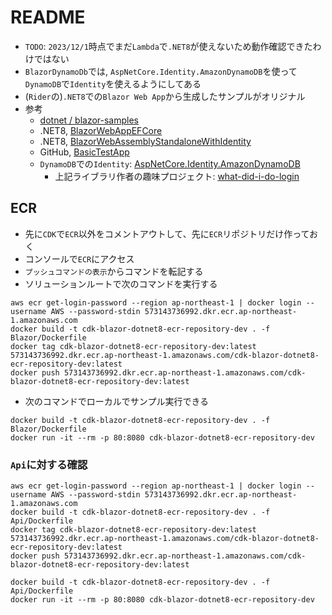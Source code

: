 # README

- `TODO`: `2023/12/1`時点でまだ`Lambda`で`.NET8`が使えないため動作確認できたわけではない
- `BlazorDynamoDb`では,
  `AspNetCore.Identity.AmazonDynamoDB`を使って`DynamoDB`で`Identity`を使えるようにしてある
- (`Rider`の)`.NET8`での`Blazor Web App`から生成したサンプルがオリジナル
- 参考
  - [dotnet / blazor-samples](https://github.com/dotnet/blazor-samples)
  - .NET8, [BlazorWebAppEFCore](https://github.com/dotnet/blazor-samples/tree/main/8.0/BlazorWebAppEFCore)
  - .NET8, [BlazorWebAssemblyStandaloneWithIdentity](https://github.com/dotnet/blazor-samples/tree/main/8.0/BlazorWebAssemblyStandaloneWithIdentity)
  - GitHub, [BasicTestApp](https://github.com/dotnet/aspnetcore/tree/main/src/Components/test/testassets/BasicTestApp)
  - `DynamoDB`での`Identity`: [AspNetCore.Identity.AmazonDynamoDB](https://github.com/ganhammar/AspNetCore.Identity.AmazonDynamoDB)
    - 上記ライブラリ作者の趣味プロジェクト: [what-did-i-do-login](https://github.com/ganhammar/what-did-i-do-login)

## ECR

- 先に`CDK`で`ECR`以外をコメントアウトして、先に`ECR`リポジトリだけ作っておく
- コンソールで`ECR`にアクセス
- `プッシュコマンドの表示`からコマンドを転記する
- ソリューションルートで次のコマンドを実行する

```shell
aws ecr get-login-password --region ap-northeast-1 | docker login --username AWS --password-stdin 573143736992.dkr.ecr.ap-northeast-1.amazonaws.com
docker build -t cdk-blazor-dotnet8-ecr-repository-dev . -f Blazor/Dockerfile
docker tag cdk-blazor-dotnet8-ecr-repository-dev:latest 573143736992.dkr.ecr.ap-northeast-1.amazonaws.com/cdk-blazor-dotnet8-ecr-repository-dev:latest
docker push 573143736992.dkr.ecr.ap-northeast-1.amazonaws.com/cdk-blazor-dotnet8-ecr-repository-dev:latest
```

- 次のコマンドでローカルでサンプル実行できる

```shell
docker build -t cdk-blazor-dotnet8-ecr-repository-dev . -f Blazor/Dockerfile
docker run -it --rm -p 80:8080 cdk-blazor-dotnet8-ecr-repository-dev
```

### `Api`に対する確認

```shell
aws ecr get-login-password --region ap-northeast-1 | docker login --username AWS --password-stdin 573143736992.dkr.ecr.ap-northeast-1.amazonaws.com
docker build -t cdk-blazor-dotnet8-ecr-repository-dev . -f Api/Dockerfile
docker tag cdk-blazor-dotnet8-ecr-repository-dev:latest 573143736992.dkr.ecr.ap-northeast-1.amazonaws.com/cdk-blazor-dotnet8-ecr-repository-dev:latest
docker push 573143736992.dkr.ecr.ap-northeast-1.amazonaws.com/cdk-blazor-dotnet8-ecr-repository-dev:latest
```

```shell
docker build -t cdk-blazor-dotnet8-ecr-repository-dev . -f Api/Dockerfile
docker run -it --rm -p 80:8080 cdk-blazor-dotnet8-ecr-repository-dev
```

